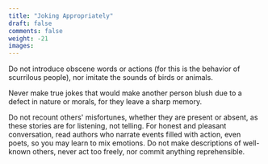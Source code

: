 ```yaml
---
title: "Joking Appropriately"
draft: false
comments: false
weight: -21
images:
---
```


Do not introduce obscene words or actions (for this is the behavior of scurrilous people), nor imitate the sounds of birds or animals.

Never make true jokes that would make another person blush due to a defect in nature or morals, for they leave a sharp memory.

Do not recount others' misfortunes, whether they are present or absent, as these stories are for listening, not telling. For honest and pleasant conversation, read authors who narrate events filled with action, even poets, so you may learn to mix emotions. Do not make descriptions of well-known others, never act too freely, nor commit anything reprehensible.